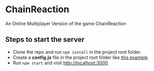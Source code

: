 # ChainReaction

An Online Multiplayer Version of the game ChainReaction

## Steps to start the server

- Clone the repo and run `npm install` in the project root folder.
- Create a **config.js** file in the project root folder like [this example](https://gist.github.com/rekhansh99/2cb9430d4af29e292116bb1621b49491#file-config-js).
- Run `npm start` and visit [http://localhost:3000](http://localhost:3000).

